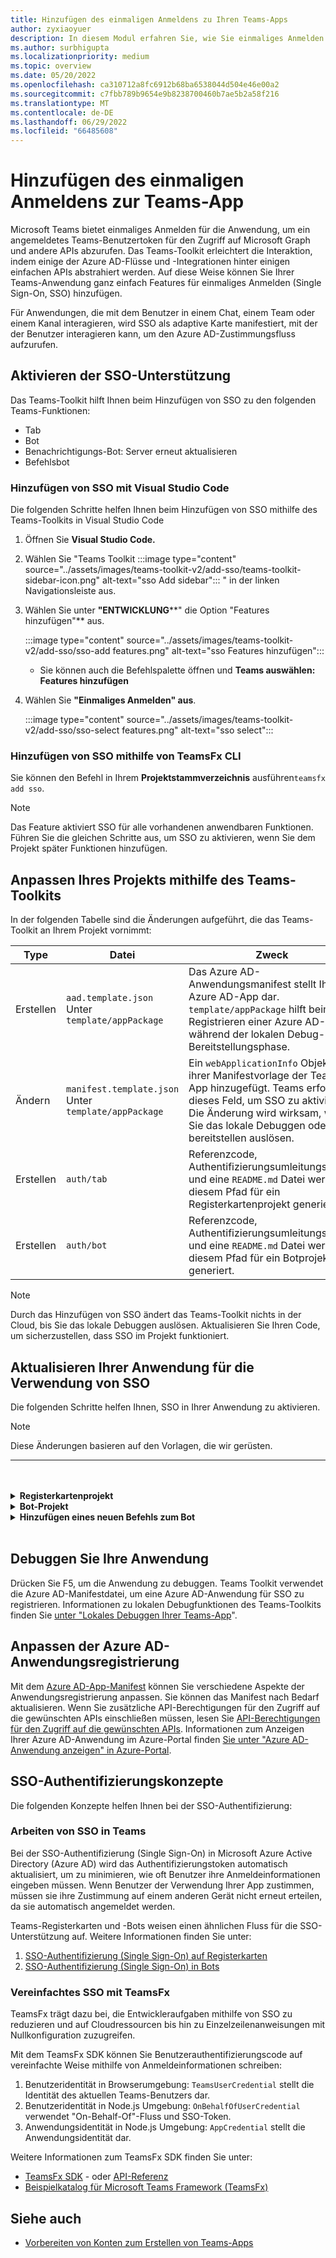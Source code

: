```yaml
---
title: Hinzufügen des einmaligen Anmeldens zu Ihren Teams-Apps
author: zyxiaoyuer
description: In diesem Modul erfahren Sie, wie Sie einmaliges Anmelden (Single Sign-On, SSO) des Teams-Toolkits hinzufügen, SSO-Unterstützung aktivieren, Ihre Anwendung so aktualisieren, dass sie SSO verwendet
ms.author: surbhigupta
ms.localizationpriority: medium
ms.topic: overview
ms.date: 05/20/2022
ms.openlocfilehash: ca310712a8fc6912b68ba6538044d504e46e00a2
ms.sourcegitcommit: c7fbb789b9654e9b8238700460b7ae5b2a58f216
ms.translationtype: MT
ms.contentlocale: de-DE
ms.lasthandoff: 06/29/2022
ms.locfileid: "66485608"
---
```

# <a name="add-single-sign-on-to-teams-app"></a>Hinzufügen des einmaligen Anmeldens zur Teams-App

Microsoft Teams bietet einmaliges Anmelden für die Anwendung, um ein angemeldetes Teams-Benutzertoken für den Zugriff auf Microsoft Graph und andere APIs abzurufen. Das Teams-Toolkit erleichtert die Interaktion, indem einige der Azure AD-Flüsse und -Integrationen hinter einigen einfachen APIs abstrahiert werden. Auf diese Weise können Sie Ihrer Teams-Anwendung ganz einfach Features für einmaliges Anmelden (Single Sign-On, SSO) hinzufügen.

Für Anwendungen, die mit dem Benutzer in einem Chat, einem Team oder einem Kanal interagieren, wird SSO als adaptive Karte manifestiert, mit der der Benutzer interagieren kann, um den Azure AD-Zustimmungsfluss aufzurufen.

## <a name="enable-sso-support"></a>Aktivieren der SSO-Unterstützung

Das Teams-Toolkit hilft Ihnen beim Hinzufügen von SSO zu den folgenden Teams-Funktionen:

* Tab
* Bot
* Benachrichtigungs-Bot: Server erneut aktualisieren
* Befehlsbot

### <a name="add-sso-using-visual-studio-code"></a>Hinzufügen von SSO mit Visual Studio Code

Die folgenden Schritte helfen Ihnen beim Hinzufügen von SSO mithilfe des Teams-Toolkits in Visual Studio Code

1. Öffnen Sie **Visual Studio Code.**
2. Wählen Sie "Teams Toolkit :::image type="content" source="../assets/images/teams-toolkit-v2/add-sso/teams-toolkit-sidebar-icon.png" alt-text="sso Add sidebar"::: " in der linken Navigationsleiste aus.
3. Wählen Sie unter **"ENTWICKLUNG****" die Option "Features hinzufügen"** aus.

    :::image type="content" source="../assets/images/teams-toolkit-v2/add-sso/sso-add features.png" alt-text="sso Features hinzufügen":::

    * Sie können auch die Befehlspalette öffnen und **Teams auswählen: Features hinzufügen**

4. Wählen Sie **"Einmaliges Anmelden" aus**.

    :::image type="content" source="../assets/images/teams-toolkit-v2/add-sso/sso-select features.png" alt-text="sso select":::

### <a name="add-sso-using-teamsfx-cli"></a>Hinzufügen von SSO mithilfe von TeamsFx CLI

Sie können den Befehl in Ihrem **Projektstammverzeichnis** ausführen`teamsfx add sso`.

> [!Note]
> Das Feature aktiviert SSO für alle vorhandenen anwendbaren Funktionen. Führen Sie die gleichen Schritte aus, um SSO zu aktivieren, wenn Sie dem Projekt später Funktionen hinzufügen.

## <a name="customize-your-project-using-teams-toolkit"></a>Anpassen Ihres Projekts mithilfe des Teams-Toolkits

In der folgenden Tabelle sind die Änderungen aufgeführt, die das Teams-Toolkit an Ihrem Projekt vornimmt:

   |**Type**|**Datei**|**Zweck**|
   |--------|--------|-----------|
   |Erstellen|`aad.template.json` Unter `template/appPackage`|Das Azure AD-Anwendungsmanifest stellt Ihre Azure AD-App dar. `template/appPackage` hilft beim Registrieren einer Azure AD-App während der lokalen Debug- oder Bereitstellungsphase.|
   |Ändern|`manifest.template.json` Unter `template/appPackage`|Ein `webApplicationInfo` Objekt wird ihrer Manifestvorlage der Teams-App hinzugefügt. Teams erfordert dieses Feld, um SSO zu aktivieren. Die Änderung wird wirksam, wenn Sie das lokale Debuggen oder bereitstellen auslösen.|
   |Erstellen|`auth/tab`|Referenzcode, Authentifizierungsumleitungsseiten und eine `README.md` Datei werden in diesem Pfad für ein Registerkartenprojekt generiert.|
   |Erstellen|`auth/bot`|Referenzcode, Authentifizierungsumleitungsseiten und eine `README.md` Datei werden in diesem Pfad für ein Botprojekt generiert.|

> [!Note]
> Durch das Hinzufügen von SSO ändert das Teams-Toolkit nichts in der Cloud, bis Sie das lokale Debuggen auslösen. Aktualisieren Sie Ihren Code, um sicherzustellen, dass SSO im Projekt funktioniert.

## <a name="update-your-application-to-use-sso"></a>Aktualisieren Ihrer Anwendung für die Verwendung von SSO

Die folgenden Schritte helfen Ihnen, SSO in Ihrer Anwendung zu aktivieren.

> [!NOTE]
> Diese Änderungen basieren auf den Vorlagen, die wir gerüsten.

---
<br>
<br><details>
<summary><b>Registerkartenprojekt </b></summary>

1. Kopieren `auth-start.html` und `auth-end.htm`** im `auth/public` Ordner in `tabs/public/`. Das Teams-Toolkit registriert diese beiden Endpunkte im Umleitungsfluss von Azure AD für Azure AD.

2. Ordner unter `auth/tab` kopieren `sso` nach `tabs/src/sso/`.

    * `InitTeamsFx`: Die Datei implementiert eine Funktion, die das TeamsFx SDK initialisiert und die Komponente öffnet `GetUserProfile` , nachdem das SDK initialisiert wurde.

    * `GetUserProfile`: Die Datei implementiert eine Funktion, die Microsoft Graph-API aufruft, um Benutzerinformationen abzurufen.

3. Ausführen `npm install @microsoft/teamsfx-react` unter `tabs/`.

4. Fügen Sie die folgenden Zeilen zum `tabs/src/components/sample/Welcome.tsx` Importieren hinzu `InitTeamsFx`:

    ```Bash

    import { InitTeamsFx } from "../../sso/InitTeamsFx";

    ```

5. Ersetzen Sie die folgende Zeile: `<AddSSO />` durch`<InitTeamsFx />`, um die Komponente durch `InitTeamsFx` die `AddSso` Komponente zu ersetzen.

</details>
<details>
<summary><b>Bot-Projekt </b></summary>

1. Ordner kopieren `auth/bot/public` nach `bot/src`. Die beiden Ordner enthalten HTML-Seiten, die für die Authentifizierungsumleitung verwendet werden. Sie müssen die Datei ändern `bot/src/index` , um diesen Seiten das Routing hinzuzufügen.

2. Ordner kopieren `auth/bot/sso` nach `bot/src`. Die beiden Ordner enthalten drei Dateien als Referenz für die SSO-Implementierung:

    * `showUserInfo`: Es implementiert eine Funktion zum Abrufen von Benutzerinformationen mit SSO-Token. Sie können dies befolgen, um eine eigene Methode zu erstellen, die ein SSO-Token erfordert.

    * `ssoDialog`: Es wird ein [ComponentDialog-Objekt](/javascript/api/botbuilder-dialogs/componentdialog?view=botbuilder-ts-latest&preserve-view=true) erstellt, das für SSO verwendet wird.

    * `teamsSsoBot`: Es erstellt einen [TeamsActivityHandler](/javascript/api/botbuilder/teamsactivityhandler?view=botbuilder-ts-latest&preserve-view=true) mit `ssoDialog` und fügt `showUserInfo` ihn als Befehl hinzu, der ausgelöst werden kann.

3. Folgen Sie dem Codebeispiel, und registrieren Sie Ihren eigenen Befehl `addCommand` in dieser Datei (optional).

4. Ausführen `npm install isomorphic-fetch` unter `bot/`.

5. Führen Sie die folgende Zeile in "package.json" aus`bot/`, und ersetzen Sie `npm install copyfiles` sie:
  
   ```JSON

   "build": "tsc --build",

    ```

    mit 

   ```JSON

   "build": "tsc --build && copyfiles public/*.html lib/",

   ```

   Die HTML-Seiten, die für die Authentifizierungsumleitung verwendet werden, werden beim Erstellen dieses Botprojekts kopiert.

6. Nachdem Sie die folgenden Dateien hinzugefügt haben, müssen Sie eine neue `teamsSsoBot` Instanz in `bot/src/index` der Datei erstellen. Ersetzen Sie den folgenden Code:

   ```Bash
  
   // Process Teams activity with Bot Framework.
   server.post("/api/messages", async (req, res) => {
   await commandBot.requestHandler(req, res);
   });  

   ```

    mit 

   ```Bash

   const handler = new TeamsSsoBot();
   // Process Teams activity with Bot Framework.
   server.post("/api/messages", async (req, res) => {
       await commandBot.requestHandler(req, res, async (context)=> {
           await handler.run(context);
       });
   });

   ```

7. Fügen Sie die HTML-Routen in der `bot/src/index` Datei hinzu:

   ```Bash

   server.get(
       "/auth-*.html",
       restify.plugins.serveStatic({
           directory: path.join(__dirname, "public"),
       })
   );

   ```

8. Fügen Sie die folgenden Zeilen zum `bot/src/index` Importieren `teamsSsoBot` hinzu und `path`:

   ```Bash

   // For ts:
   import { TeamsSsoBot } from "./sso/teamsSsoBot";
   const path = require("path");

   // For js:
   const { TeamsSsoBot } = require("./sso/teamsSsoBot");
   const path = require("path");

   ```

9. Registrieren Sie Ihren Befehl im Teams-App-Manifest. Öffnen Sie `templates/appPackage/manifest.template.json`den Bot, und fügen Sie die folgenden Zeilen in `command` `commandLists` Ihrem Bot hinzu:

   ```JSON

   {
       "title": "show",
       "description": "Show user profile using Single Sign On feature"
   }

   ```

</details>
<details>
<summary><b>Hinzufügen eines neuen Befehls zum Bot </b></summary>

> [!NOTE]
> Derzeit gelten diese Anweisungen für `command bot`. Wenn Sie mit einem `bot`Beginnen beginnen, sehen Sie sich [das Beispiel bot-sso an](https://github.com/OfficeDev/TeamsFx-Samples/tree/v2/bot-sso).

Die folgenden Schritte helfen Ihnen beim Hinzufügen eines neuen Befehls, nachdem Sie SSO in Ihrem Projekt hinzugefügt haben:

1. Erstellen Sie eine neue Datei (`todo.ts` oder `todo.js`) unter `bot/src/` und fügen Sie Ihre eigene Geschäftslogik hinzu, um Graph-API aufzurufen:

# <a name="typescript"></a>[TypeScript](#tab/typescript)

   ```typescript
   // for TypeScript:
export async function showUserImage(
    context: TurnContext,
    ssoToken: string,
    param: any[]
): Promise<DialogTurnResult> {
    await context.sendActivity("Retrieving user photo from Microsoft Graph ...");

    // Init TeamsFx instance with SSO token
    const teamsfx = new TeamsFx().setSsoToken(ssoToken);

    // Update scope here. For example: Mail.Read, etc.
    const graphClient = createMicrosoftGraphClient(teamsfx, param[0]);
    
    // You can add following code to get your photo:
    // let photoUrl = "";
    // try {
    //   const photo = await graphClient.api("/me/photo/$value").get();
    //   photoUrl = URL.createObjectURL(photo);
    // } catch {
    //   // Could not fetch photo from user's profile, return empty string as placeholder.
    // }
    // if (photoUrl) {
    //   await context.sendActivity(
    //     `You can find your photo here: ${photoUrl}`
    //   );
    // } else {
    //   await context.sendActivity("Could not retrieve your photo from Microsoft Graph. Please make sure you have uploaded your photo.");
    // }

    return;
}  
   ```

# <a name="javascript"></a>[JavaScript](#tab/javascript)

   ```javaScript
   // for JavaScript:
export async function showUserImage(context, ssoToken, param) {
    await context.sendActivity("Retrieving user photo from Microsoft Graph ...");

    // Init TeamsFx instance with SSO token
    const teamsfx = new TeamsFx().setSsoToken(ssoToken);

    // Update scope here. For example: Mail.Read, etc.
    const graphClient = createMicrosoftGraphClient(teamsfx, param[0]);
    
    // You can add following code to get your photo:
    // let photoUrl = "";
    // try {
    //   const photo = await graphClient.api("/me/photo/$value").get();
    //   photoUrl = URL.createObjectURL(photo);
    // } catch {
    //   // Could not fetch photo from user's profile, return empty string as placeholder.
    // }
    // if (photoUrl) {
    //   await context.sendActivity(
    //     `You can find your photo here: ${photoUrl}`
    //   );
    // } else {
    //   await context.sendActivity("Could not retrieve your photo from Microsoft Graph. Please make sure you have uploaded your photo.");
    // }

    return;
}
   ```

---

2. Registrieren eines neuen Befehls

   * Fügen Sie die folgende Zeile für die neue Befehlsregistrierung mithilfe von `addCommand` `teamsSsoBot`:

     ```bash

     this.dialog.addCommand("ShowUserProfile", "show", showUserInfo);

     ```

   * Fügen Sie nach der obigen Zeile die folgenden Zeilen hinzu, um einen neuen Befehl `photo` zu registrieren und sich mit der oben hinzugefügten Methode `showUserImage` zu verbinden:

     ```bash

     // As shown here, you can add your own parameter into the `showUserImage` method
     // You can also use regular expression for the command here
     const scope = ["User.Read"];
     this.dialog.addCommand("ShowUserPhoto", new RegExp("photo\s*.*"), showUserImage, scope);

     ```

3. Registrieren Sie Ihren Befehl im Teams-App-Manifest. Öffnen Sie `templates/appPackage/manifest.template.json`den Bot, und fügen Sie die folgenden Zeilen in `command` `commandLists` Ihrem Bot hinzu:

   ```JSON

   {
       "title": "photo",
       "description": "Show user photo using Single Sign On feature"
   }

   ```

</details>
<br>

## <a name="debug-your-application"></a>Debuggen Sie Ihre Anwendung

Drücken Sie F5, um die Anwendung zu debuggen. Teams Toolkit verwendet die Azure AD-Manifestdatei, um eine Azure AD-Anwendung für SSO zu registrieren. Informationen zu lokalen Debugfunktionen des Teams-Toolkits finden Sie [unter "Lokales Debuggen Ihrer Teams-App](debug-local.md)".

## <a name="customize-azure-ad-application-registration"></a>Anpassen der Azure AD-Anwendungsregistrierung

Mit dem [Azure AD-App-Manifest](/azure/active-directory/develop/reference-app-manifest) können Sie verschiedene Aspekte der Anwendungsregistrierung anpassen. Sie können das Manifest nach Bedarf aktualisieren. Wenn Sie zusätzliche API-Berechtigungen für den Zugriff auf die gewünschten APIs einschließen müssen, lesen Sie [API-Berechtigungen für den Zugriff auf die gewünschten APIs](https://github.com/OfficeDev/TeamsFx/wiki/#customize-aad-manifest-template).
Informationen zum Anzeigen Ihrer Azure AD-Anwendung im Azure-Portal finden [Sie unter "Azure AD-Anwendung anzeigen" in Azure-Portal](https://github.com/OfficeDev/TeamsFx/wiki/Manage-AAD-application-in-Teams-Toolkit#How-to-view-the-AAD-app-on-the-Azure-portal).

## <a name="sso-authentication-concepts"></a>SSO-Authentifizierungskonzepte

Die folgenden Konzepte helfen Ihnen bei der SSO-Authentifizierung:

### <a name="working-of-sso-in-teams"></a>Arbeiten von SSO in Teams

Bei der SSO-Authentifizierung (Single Sign-On) in Microsoft Azure Active Directory (Azure AD) wird das Authentifizierungstoken automatisch aktualisiert, um zu minimieren, wie oft Benutzer ihre Anmeldeinformationen eingeben müssen. Wenn Benutzer der Verwendung Ihrer App zustimmen, müssen sie ihre Zustimmung auf einem anderen Gerät nicht erneut erteilen, da sie automatisch angemeldet werden.

Teams-Registerkarten und -Bots weisen einen ähnlichen Fluss für die SSO-Unterstützung auf. Weitere Informationen finden Sie unter:

1. [SSO-Authentifizierung (Single Sign-On) auf Registerkarten](../tabs/how-to/authentication/tab-sso-overview.md)
2. [SSO-Authentifizierung (Single Sign-On) in Bots](../bots/how-to/authentication/auth-aad-sso-bots.md)

### <a name="simplified-sso-with-teamsfx"></a>Vereinfachtes SSO mit TeamsFx

TeamsFx trägt dazu bei, die Entwickleraufgaben mithilfe von SSO zu reduzieren und auf Cloudressourcen bis hin zu Einzelzeilenanweisungen mit Nullkonfiguration zuzugreifen.

Mit dem TeamsFx SDK können Sie Benutzerauthentifizierungscode auf vereinfachte Weise mithilfe von Anmeldeinformationen schreiben:

1. Benutzeridentität in Browserumgebung: `TeamsUserCredential` stellt die Identität des aktuellen Teams-Benutzers dar.
2. Benutzeridentität in Node.js Umgebung: `OnBehalfOfUserCredential` verwendet "On-Behalf-Of"-Fluss und SSO-Token.
3. Anwendungsidentität in Node.js Umgebung: `AppCredential` stellt die Anwendungsidentität dar.

Weitere Informationen zum TeamsFx SDK finden Sie unter:

* [TeamsFx SDK](TeamsFx-SDK.md) - oder [API-Referenz](/javascript/api/@microsoft/teamsfx/?view=msteams-client-js-latest&preserve-view=true)
* [Beispielkatalog für Microsoft Teams Framework (TeamsFx)](https://github.com/OfficeDev/TeamsFx-Samples/tree/v2)

## <a name="see-also"></a>Siehe auch

* [Vorbereiten von Konten zum Erstellen von Teams-Apps](accounts.md)
